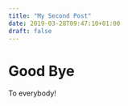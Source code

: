```yaml
---
title: "My Second Post"
date: 2019-03-28T09:47:10+01:00
draft: false
---
```

# Good Bye

To everybody!